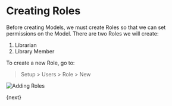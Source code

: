 # Creating Roles

Before creating Models, we must create Roles so that we can set permissions on the Model. There are two Roles we will create:

1. Librarian
1. Library Member

To create a new Role, go to:

> Setup > Users > Role > New

<img class="screenshot" alt="Adding Roles" src="{{docs_base_url}}/assets/img/roles_creation.png">

{next}
